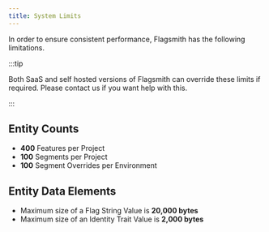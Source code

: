 ```yaml
---
title: System Limits
---
```


In order to ensure consistent performance, Flagsmith has the following limitations.

:::tip

Both SaaS and self hosted versions of Flagsmith can override these limits if required. Please contact us if you want
help with this.

:::

## Entity Counts

- **400** Features per Project
- **100** Segments per Project
- **100** Segment Overrides per Environment

## Entity Data Elements

- Maximum size of a Flag String Value is **20,000 bytes**
- Maximum size of an Identity Trait Value is **2,000 bytes**
